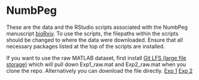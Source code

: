 # NumbPeg
These are the data and the RStudio scripts associated with the NumbPeg manuscript [bioRxiv](https://www.biorxiv.org/content/10.1101/2023.11.28.569022v1). To use the scripts, the filepaths within the scripts should be changed to where the data were downloaded. Ensure that all necessary packages listed at the top of the scripts are installed.

If you want to use the raw MATLAB dataset, first install [Git LFS (large file storage)](https://github.com/git-lfs/git-lfs/wiki/Installation) which will pull down Exp1_raw.mat and Exp2_raw.mat when you clone the repo. Alternatively you can download the file directly. [Exp 1](https://github.com/YauLab/NumbPeg/blob/main/Data/Exp1_raw.mat) [Exp 2](https://github.com/YauLab/NumbPeg/blob/main/Data/Exp2_raw.mat)
